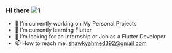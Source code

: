 ### Hi there ![1](https://user-images.githubusercontent.com/59096080/117152770-9f1e0880-adba-11eb-8210-a2c226ac807a.gif)


- 🔭 I’m currently working on My Personal Projects
- 🌱 I’m currently learning Flutter
- 🤔 I’m looking for an Internship or Job as a Flutter Developer
- 📫 How to reach me: shawkyahmed392@gmail.com

